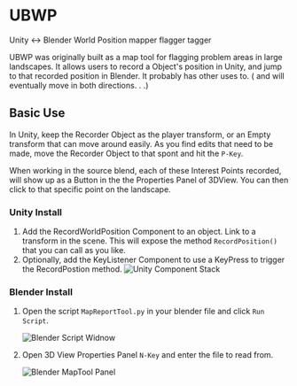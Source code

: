 # UBWP
Unity &lt;-> Blender World Position mapper flagger tagger

UBWP was originally built as a map tool for flagging problem areas in large landscapes. It allows users to record a Object's position in Unity, and jump to that recorded position in Blender. It probably has other uses to. ( and will eventually move in both directions. . .)


## Basic Use
In Unity, keep the Recorder Object as the player transform, or an Empty transform that can move around easily. As you find edits that need to be made, move the Recorder Object to that spont and hit the `P-Key`.

When working in the source blend, each of these Interest Points recorded, will show up as a Button in the the Properties Panel of 3DView. You can then click to that specific point on the landscape.

### Unity Install

1. Add the RecordWorldPosition Component to an object. Link to a transform in the scene. This will expose the method `RecordPosition()` that you can call as you like.
1. Optionally, add the KeyListener Component to use a KeyPress to trigger the RecordPostion method.
	![Unity Component Stack](https://www.dropbox.com/s/s4g2uliz0uqdjk3/Unity-install.png?raw=1)

### Blender Install
1. Open the script `MapReportTool.py` in your blender file and click `Run Script`.
	
	![Blender Script Widnow](https://www.dropbox.com/s/ymfa632wos4rirb/Blender-run.png?raw=1)

2. Open 3D View Properties Panel `N-Key` and enter the file to read from.

	![Blender MapTool Panel](https://www.dropbox.com/s/w1tbwyhtyob5bq9/Blender-config.png?raw=1)


